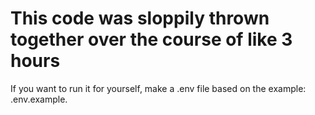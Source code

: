 # This code was sloppily thrown together over the course of like 3 hours
If you want to run it for yourself, make a .env file based on the example: .env.example.
